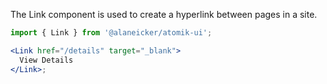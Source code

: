 The Link component is used to create a hyperlink between pages in a site.

```jsx
import { Link } from '@alaneicker/atomik-ui';

<Link href="/details" target="_blank">
  View Details
</Link>;
```
